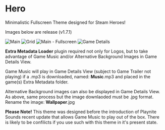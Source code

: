# Hero
 Minimalistic Fullscreen Theme designed for Steam Heroes!
 
 Images below are release (v1.7.1)

![Main](https://user-images.githubusercontent.com/97025763/214708991-c42a76a5-b2fa-47ff-807d-796a46cd76c8.jpg)
![Grid](https://user-images.githubusercontent.com/97025763/214709014-51e863bc-65fe-4ecf-bf41-948071a6ec50.jpg)
![Main - Fullscreen](https://user-images.githubusercontent.com/97025763/214709030-c9a5e2a1-7656-4f48-b0f7-92b392d1942a.jpg)
![Game Details](https://user-images.githubusercontent.com/97025763/214709052-294a82b2-5786-4340-88a3-b699da7c2ae3.jpg)

**Extra Metadata Loader** plugin required not only for Logos, but to take advantage of Game Music and/or Alternative Background Images in Game Details View.

Game Music will play in Game Details View (subject to Game Trailer not playing) if a .mp3 is downloaded, named: **Music**.mp3 and placed in the game(s) Extra Metadata folder.

Alternative Background images can also be displayed in Game Details View. As above, same process but the image downlaoded must be .jpg format. Rename the image: **Wallpaper**.jpg

**Please Note!** This theme was designed before the introduction of Playnite Sounds recent update that allows Game Music to play out of the box. There is likely to be confilicts if you use such with this theme in it's present state.
